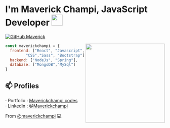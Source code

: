 <h1>I'm Maverick Champi, JavaScript Developer <img src="https://i.ibb.co/RDXyCPK/javascript.png" width="35"></h1>
  
[![GitHub Maverick](https://img.shields.io/github/followers/maverickchampi?label=follow&style=social)](https://github.com/maverickchampi)

<img align="right" src="https://i.ibb.co/rp1tLqR/cat-computer.gif" width="250"/>

```javascript
const maverickchampi = {
  frontend: ["React", "Javascript", "Typescript", "Angular", "HTML", "Pug", 
         "CSS","Sass", "Bootstrap"],
  backend: ["NodeJs", "Spring"],
  database: ["MongoDB","MySql"]
}
```

## 📫 Profiles
· Portfolio : [Maverickchampi.codes](https://maverickchampi.codes)</br>
· Linkedin : [@Maverickchampi](https://www.linkedin.com/in/maverickchampi)

From [@maverickchampi](https://github.com/maverickchampi) 💻 
